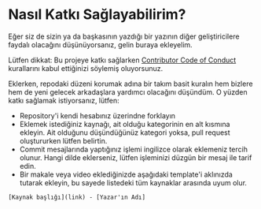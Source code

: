 # Nasıl Katkı Sağlayabilirim?

Eğer siz de sizin ya da başkasının yazdığı bir yazının diğer geliştiricilere faydalı olacağını düşünüyorsanız, gelin buraya ekleyelim.

Lütfen dikkat: Bu projeye katkı sağlarken [Contributor Code of Conduct](https://github.com/spring-projects/spring-framework/blob/master/CODE_OF_CONDUCT.adoc) kurallarını kabul ettiğinizi söylemiş oluyorsunuz.

Eklerken, repodaki düzeni korumak adına bir takım basit kuralın hem bizlere hem de yeni gelecek arkadaşlara yardımcı olacağını düşündüm. O yüzden katkı sağlamak istiyorsanız, lütfen:

- Repository'i kendi hesabınız üzerindne forklayın
- Eklemek istediğiniz kaynağı, ait olduğu kategorinin en alt kısmına ekleyin. Ait olduğunu düşündüğünüz kategori yoksa, pull request oluştururken lütfen belirtin. 
- Commit mesajlarında yaptığınız işlemi ingilizce olarak eklemeniz tercih olunur. Hangi dilde eklerseniz, lütfen işleminizi düzgün bir mesaj ile tarif edin.
- Bir makale veya video eklediğinizde aşağıdaki template'i aklınızda tutarak ekleyin, bu sayede listedeki tüm kaynaklar arasında uyum olur.
 ``` 
[Kaynak başlığı](link) - [Yazar'ın Adı]
```
